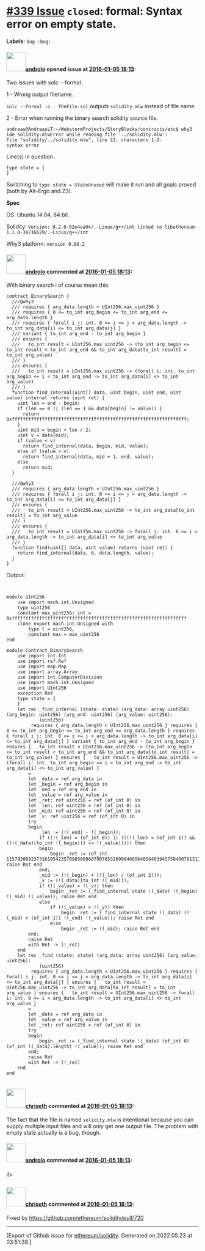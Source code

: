 # [\#339 Issue](https://github.com/ethereum/solidity/issues/339) `closed`: formal: Syntax error on empty state.
**Labels**: `bug :bug:`


#### <img src="https://avatars.githubusercontent.com/u/2809499?u=ad7178bc0d70dc6042e996111eb4b806a24bf1aa&v=4" width="50">[androlo](https://github.com/androlo) opened issue at [2016-01-05 18:13](https://github.com/ethereum/solidity/issues/339):

Two issues with solc --formal.

1 - Wrong output filename.

`solc --formal -o . TheFile.sol` outputs `solidity.mlw` instead of file name.

2 - Error when running the binary search solidity source file.

```
andreas@AndreasLT:~/WebstormProjects/StoryBlocks/contracts/etc$ why3 ide solidity.mlwError while reading file '../solidity.mlw':
File "solidity/../solidity.mlw", line 22, characters 1-2:
syntax error
```

Line(s) in question.

```
type state = {
}
```

Switching to `type state = StateUnused` will make it run and all goals proved (both by Alt-Ergo and Z3).

**Spec**

OS: Ubuntu 14.04, 64 bit

Solidity: `Version: 0.2.0-02e4aa94/.-Linux/g++/int linked to libethereum-1.1.0-34716679/.-Linux/g++/int`

Why3 platform: `version 0.86.2`


#### <img src="https://avatars.githubusercontent.com/u/2809499?u=ad7178bc0d70dc6042e996111eb4b806a24bf1aa&v=4" width="50">[androlo](https://github.com/androlo) commented at [2016-01-05 18:13](https://github.com/ethereum/solidity/issues/339#issuecomment-169087064):

With binary search i of course mean this:

```
contract BinarySearch {
  ///@why3
  /// requires { arg_data.length < UInt256.max_uint256 }
  /// requires { 0 <= to_int arg_begin <= to_int arg_end <= arg_data.length }
  /// requires { forall i j: int. 0 <= i <= j < arg_data.length -> to_int arg_data[i] <= to_int arg_data[j] }
  /// variant { to_int arg_end - to_int arg_begin }
  /// ensures {
  ///   to_int result < UInt256.max_uint256 -> (to_int arg_begin <= to_int result < to_int arg_end && to_int arg_data[to_int result] = to_int arg_value)
  /// }
  /// ensures {
  ///   to_int result = UInt256.max_uint256 -> (forall i: int. to_int arg_begin <= i < to_int arg_end -> to_int arg_data[i] <> to_int arg_value)
  /// }
  function find_internal(uint[] data, uint begin, uint end, uint value) internal returns (uint ret) {
    uint len = end - begin;
    if (len == 0 || (len == 1 && data[begin] != value)) {
      return 0xffffffffffffffffffffffffffffffffffffffffffffffffffffffffffffffff;
    }
    uint mid = begin + len / 2;
    uint v = data[mid];
    if (value < v)
      return find_internal(data, begin, mid, value);
    else if (value > v)
      return find_internal(data, mid + 1, end, value);
    else
      return mid;
  }

  ///@why3
  /// requires { arg_data.length < UInt256.max_uint256 }
  /// requires { forall i j: int. 0 <= i <= j < arg_data.length -> to_int arg_data[i] <= to_int arg_data[j] }
  /// ensures {
  ///   to_int result < UInt256.max_uint256 -> to_int arg_data[to_int result] = to_int arg_value
  /// }
  /// ensures {
  ///   to_int result = UInt256.max_uint256 -> forall i: int. 0 <= i < arg_data.length -> to_int arg_data[i] <> to_int arg_value
  /// }
  function find(uint[] data, uint value) returns (uint ret) {
    return find_internal(data, 0, data.length, value);
  }
}
```

Output:

```


module UInt256
    use import mach.int.Unsigned
    type uint256
    constant max_uint256: int = 0xffffffffffffffffffffffffffffffffffffffffffffffffffffffffffffffff
    clone export mach.int.Unsigned with
        type t = uint256,
        constant max = max_uint256
end

module Contract_BinarySearch
    use import int.Int
    use import ref.Ref
    use import map.Map
    use import array.Array
    use import int.ComputerDivision
    use import mach.int.Unsigned
    use import UInt256
    exception Ret
    type state = {
    }
    let rec _find_internal (state: state) (arg_data: array uint256) (arg_begin: uint256) (arg_end: uint256) (arg_value: uint256):
            (uint256)
         requires { arg_data.length < UInt256.max_uint256 } requires { 0 <= to_int arg_begin <= to_int arg_end <= arg_data.length } requires { forall i j: int. 0 <= i <= j < arg_data.length -> to_int arg_data[i] <= to_int arg_data[j] } variant { to_int arg_end - to_int arg_begin } ensures {   to_int result < UInt256.max_uint256 -> (to_int arg_begin <= to_int result < to_int arg_end && to_int arg_data[to_int result] = to_int arg_value) } ensures {   to_int result = UInt256.max_uint256 -> (forall i: int. to_int arg_begin <= i < to_int arg_end -> to_int arg_data[i] <> to_int arg_value) }
        =
        let _data = ref arg_data in
        let _begin = ref arg_begin in
        let _end = ref arg_end in
        let _value = ref arg_value in
        let _ret: ref uint256 = ref (of_int 0) in
        let _len: ref uint256 = ref (of_int 0) in
        let _mid: ref uint256 = ref (of_int 0) in
        let _v: ref uint256 = ref (of_int 0) in
        try
        begin
            _len := (!(_end) - !(_begin));
            if ((!(_len) = (of_int 0)) || (((!(_len) = (of_int 1)) && ((!(_data)[to_int !(_begin)]) <> !(_value))))) then
            begin
                begin _ret := (of_int 115792089237316195423570985008687907853269984665640564039457584007913129639935); raise Ret end
            end;
            _mid := (!(_begin) + (!(_len) / (of_int 2)));
            _v := (!(_data)[to_int !(_mid)]);
            if (!(_value) < !(_v)) then
                begin _ret := (_find_internal state !(_data) !(_begin) !(_mid) !(_value)); raise Ret end
            else
                if (!(_value) > !(_v)) then
                    begin _ret := (_find_internal state !(_data) (!(_mid) + (of_int 1)) !(_end) !(_value)); raise Ret end
                else
                    begin _ret := !(_mid); raise Ret end
        end;
        raise Ret
        with Ret -> (!_ret)
    end
    let rec _find (state: state) (arg_data: array uint256) (arg_value: uint256):
            (uint256)
         requires { arg_data.length < UInt256.max_uint256 } requires { forall i j: int. 0 <= i <= j < arg_data.length -> to_int arg_data[i] <= to_int arg_data[j] } ensures {   to_int result < UInt256.max_uint256 -> to_int arg_data[to_int result] = to_int arg_value } ensures {   to_int result = UInt256.max_uint256 -> forall i: int. 0 <= i < arg_data.length -> to_int arg_data[i] <> to_int arg_value }
        =
        let _data = ref arg_data in
        let _value = ref arg_value in
        let _ret: ref uint256 = ref (of_int 0) in
        try
        begin
            begin _ret := (_find_internal state !(_data) (of_int 0) (of_int !(_data).length) !(_value)); raise Ret end
        end;
        raise Ret
        with Ret -> (!_ret)
    end
end


```

#### <img src="https://avatars.githubusercontent.com/u/9073706?v=4" width="50">[chriseth](https://github.com/chriseth) commented at [2016-01-05 18:13](https://github.com/ethereum/solidity/issues/339#issuecomment-169963435):

The fact that the file is named `solidity.mlw` is intentional because you can supply multiple input files and will only get one output file. The problem with empty state actually is a bug, though.

#### <img src="https://avatars.githubusercontent.com/u/2809499?u=ad7178bc0d70dc6042e996111eb4b806a24bf1aa&v=4" width="50">[androlo](https://github.com/androlo) commented at [2016-01-05 18:13](https://github.com/ethereum/solidity/issues/339#issuecomment-170019707):

:+1:

#### <img src="https://avatars.githubusercontent.com/u/9073706?v=4" width="50">[chriseth](https://github.com/chriseth) commented at [2016-01-05 18:13](https://github.com/ethereum/solidity/issues/339#issuecomment-235545516):

Fixed by https://github.com/ethereum/solidity/pull/720


-------------------------------------------------------------------------------



[Export of Github issue for [ethereum/solidity](https://github.com/ethereum/solidity). Generated on 2022.05.23 at 03:51:38.]
